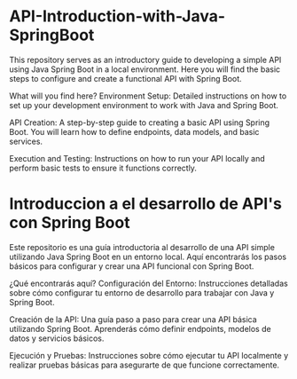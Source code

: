 # API-Introduction-with-Java-SpringBoot
This repository serves as an introductory guide to developing a simple API using Java Spring Boot in a local environment. Here you will find the basic steps to configure and create a functional API with Spring Boot.

What will you find here?
Environment Setup: Detailed instructions on how to set up your development environment to work with Java and Spring Boot.

API Creation: A step-by-step guide to creating a basic API using Spring Boot. You will learn how to define endpoints, data models, and basic services.

Execution and Testing: Instructions on how to run your API locally and perform basic tests to ensure it functions correctly.


# Introduccion a el desarrollo de API's con Spring Boot

Este repositorio es una guía introductoria al desarrollo de una API simple utilizando Java Spring Boot en un entorno local. Aquí encontrarás los pasos básicos para configurar y crear una API funcional con Spring Boot.

¿Qué encontrarás aquí?
Configuración del Entorno: Instrucciones detalladas sobre cómo configurar tu entorno de desarrollo para trabajar con Java y Spring Boot.

Creación de la API: Una guía paso a paso para crear una API básica utilizando Spring Boot. Aprenderás cómo definir endpoints, modelos de datos y servicios básicos.

Ejecución y Pruebas: Instrucciones sobre cómo ejecutar tu API localmente y realizar pruebas básicas para asegurarte de que funcione correctamente.

